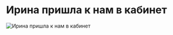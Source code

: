 # Ирина пришла к нам в кабинет

![Ирина пришла к нам в кабинет](../images/d4ff7859-9589-46aa-85ff-3b72b76cabcb.gif)